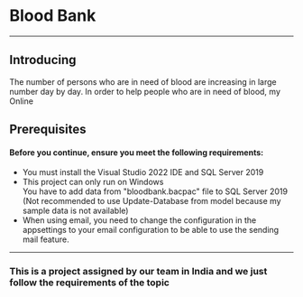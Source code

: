 <h1>Blood Bank</h1>  
 <hr>
  <h2>Introducing</h2> 
  <p>The number of persons who are in need of blood are increasing in large
number day by day. In order to help people who are in need of blood, my Online<pp>
   <h2>Prerequisites</h2>
   <h4>Before you continue, ensure you meet the following requirements:</h4>
  <p>
  <ul>
    <li>You must install the Visual Studio 2022 IDE and SQL Server 2019</li>
    <li>This project can only run on Windows</li>
    </li>You have to add data from "bloodbank.bacpac" file to SQL Server 2019 
  (Not recommended to use Update-Database from model because my sample data is not available)</li>
   <li>When using email, you need to change the configuration in the appsettings to your email configuration to be able to use the sending mail feature.</li>
  </ul>
  </p>
  <hr>
  <h3>This is a project assigned by our team in India and we just follow the requirements of the topic</h3>
